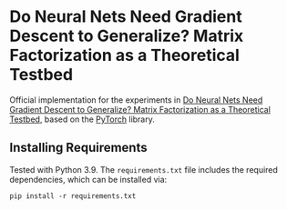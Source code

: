 # Do Neural Nets Need Gradient Descent to Generalize? Matrix Factorization as a Theoretical Testbed
Official implementation for the experiments in [Do Neural Nets Need Gradient Descent to Generalize? Matrix Factorization as a Theoretical Testbed](XXX), based on the [PyTorch](https://pytorch.org/) library.

## Installing Requirements

Tested with Python 3.9. The ```requirements.txt``` file includes the required dependencies, which can be installed via:

```
pip install -r requirements.txt
```
